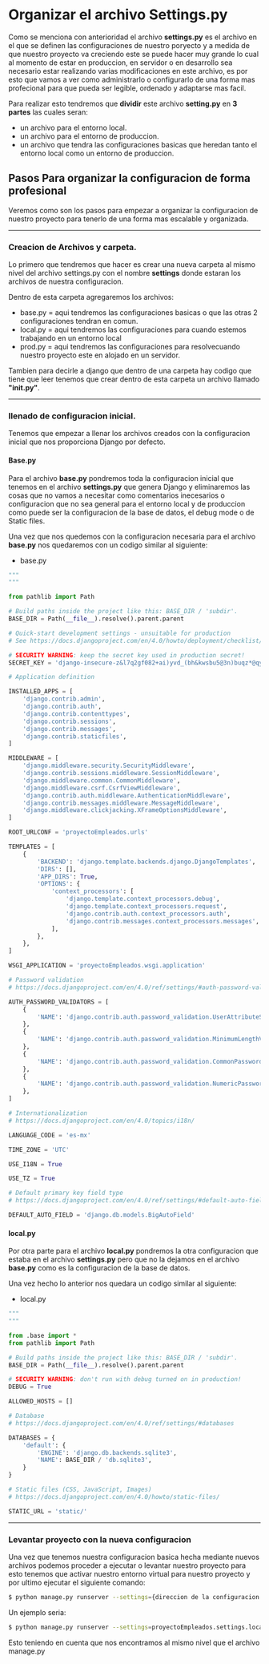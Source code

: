 # Organizar el archivo Settings.py

Como se menciona con anterioridad el archivo **settings.py** es el archivo en el que se definen las configuraciones de nuestro poryecto y a medida de que nuestro proyecto va creciendo este se puede hacer muy grande lo cual al momento de estar en produccion, en servidor o en desarrollo sea necesario estar realizando varias modificaciones en este archivo, es por esto que vamos a ver como administrarlo o configurarlo de una forma mas profecional para que pueda ser legible, ordenado y adaptarse mas facil.

Para realizar esto tendremos que **dividir** este archivo **setting.py** en **3 partes** las cuales seran:
* un archivo para el entorno local.
* un archivo para el entorno de produccion.
* un archivo que tendra las configuraciones basicas que heredan tanto el entorno local como un entorno de produccion.

## Pasos Para organizar la configuracion de forma profesional

Veremos como son los pasos para empezar a organizar la configuracion de nuestro proyecto para tenerlo de una forma mas escalable y organizada.

---

### Creacion de Archivos y carpeta.

Lo primero que tendremos que hacer es crear una nueva carpeta al mismo nivel del archivo settings.py con el nombre **settings** donde estaran los archivos de nuestra configuracion.

Dentro de esta carpeta agregaremos los archivos:

* base.py = aqui tendremos las configuraciones basicas o que las otras 2 configuraciones tendran en comun.
* local.py = aqui tendremos las configuraciones para cuando estemos trabajando en un entorno local
* prod.py = aqui tendremos las configuraciones para resolvecuando nuestro proyecto este en alojado en un servidor.


Tambien para decirle a django que dentro de una carpeta hay codigo que tiene que leer tenemos que crear dentro de esta carpeta un archivo llamado **"__init__.py"**.

---

### llenado de configuracion inicial.

Tenemos que empezar a llenar los archivos creados con la configuracion inicial que nos proporciona Django por defecto.

#### Base.py

Para el archivo **base.py** pondremos toda la configuracion inicial que tenemos en el archivo **settings.py** que genera Django y eliminaremos las cosas que no vamos a necesitar como comentarios inecesarios o configuracion que no sea general para el entorno local y de produccion como puede ser la configuracion de la base de datos, el debug mode o de Static files.

Una vez que nos quedemos con la configuracion necesaria para el archivo **base.py** nos quedaremos con un codigo similar al siguiente:

* base.py

```python
"""
"""

from pathlib import Path

# Build paths inside the project like this: BASE_DIR / 'subdir'.
BASE_DIR = Path(__file__).resolve().parent.parent

# Quick-start development settings - unsuitable for production
# See https://docs.djangoproject.com/en/4.0/howto/deployment/checklist/

# SECURITY WARNING: keep the secret key used in production secret!
SECRET_KEY = 'django-insecure-z&l7q2gf082+ai)yvd_(bh&kwsbu5@3n)buqz*@qyv!95=*=hi'

# Application definition

INSTALLED_APPS = [
    'django.contrib.admin',
    'django.contrib.auth',
    'django.contrib.contenttypes',
    'django.contrib.sessions',
    'django.contrib.messages',
    'django.contrib.staticfiles',
]

MIDDLEWARE = [
    'django.middleware.security.SecurityMiddleware',
    'django.contrib.sessions.middleware.SessionMiddleware',
    'django.middleware.common.CommonMiddleware',
    'django.middleware.csrf.CsrfViewMiddleware',
    'django.contrib.auth.middleware.AuthenticationMiddleware',
    'django.contrib.messages.middleware.MessageMiddleware',
    'django.middleware.clickjacking.XFrameOptionsMiddleware',
]

ROOT_URLCONF = 'proyectoEmpleados.urls'

TEMPLATES = [
    {
        'BACKEND': 'django.template.backends.django.DjangoTemplates',
        'DIRS': [],
        'APP_DIRS': True,
        'OPTIONS': {
            'context_processors': [
                'django.template.context_processors.debug',
                'django.template.context_processors.request',
                'django.contrib.auth.context_processors.auth',
                'django.contrib.messages.context_processors.messages',
            ],
        },
    },
]

WSGI_APPLICATION = 'proyectoEmpleados.wsgi.application'

# Password validation
# https://docs.djangoproject.com/en/4.0/ref/settings/#auth-password-validators

AUTH_PASSWORD_VALIDATORS = [
    {
        'NAME': 'django.contrib.auth.password_validation.UserAttributeSimilarityValidator',
    },
    {
        'NAME': 'django.contrib.auth.password_validation.MinimumLengthValidator',
    },
    {
        'NAME': 'django.contrib.auth.password_validation.CommonPasswordValidator',
    },
    {
        'NAME': 'django.contrib.auth.password_validation.NumericPasswordValidator',
    },
]

# Internationalization
# https://docs.djangoproject.com/en/4.0/topics/i18n/

LANGUAGE_CODE = 'es-mx'

TIME_ZONE = 'UTC'

USE_I18N = True

USE_TZ = True

# Default primary key field type
# https://docs.djangoproject.com/en/4.0/ref/settings/#default-auto-field

DEFAULT_AUTO_FIELD = 'django.db.models.BigAutoField'

```

#### local.py

Por otra parte para el archivo **local.py** pondremos la otra configuracion que estaba en el archivo **settings.py** pero que no la dejamos en el archivo **base.py** como es la configuracion de la base de datos.

Una vez hecho lo anterior nos quedara un codigo similar al siguiente:

* local.py 

```python
"""
"""

from .base import *
from pathlib import Path

# Build paths inside the project like this: BASE_DIR / 'subdir'.
BASE_DIR = Path(__file__).resolve().parent.parent

# SECURITY WARNING: don't run with debug turned on in production!
DEBUG = True

ALLOWED_HOSTS = []

# Database
# https://docs.djangoproject.com/en/4.0/ref/settings/#databases

DATABASES = {
    'default': {
        'ENGINE': 'django.db.backends.sqlite3',
        'NAME': BASE_DIR / 'db.sqlite3',
    }
}

# Static files (CSS, JavaScript, Images)
# https://docs.djangoproject.com/en/4.0/howto/static-files/

STATIC_URL = 'static/'

```

---

### Levantar proyecto con la nueva configuracion

Una vez que tenemos nuestra configuracion basica hecha mediante nuevos archivos podemos proceder a ejecutar o levantar nuestro proyecto para esto tenemos que activar nuestro entorno virtual para nuestro proyecto y por ultimo ejecutar el siguiente comando:

```bash
$ python manage.py runserver --settings={direccion de la configuracion usando puntos en lugar de diagonales}
```

Un ejemplo seria:

```bash
$ python manage.py runserver --settings=proyectoEmpleados.settings.local
```

Esto teniendo en cuenta que nos encontramos al mismo nivel que el archivo manage.py